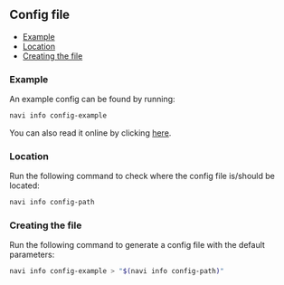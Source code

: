 Config file
-----------------

* [Example](#example)
* [Location](#location)
* [Creating the file](#creating-the-file)

### Example

An example config can be found by running:
```sh
navi info config-example
```

You can also read it online by clicking [here](docs/config_file_example.yaml).

### Location

Run the following command to check where the config file is/should be located:
```sh
navi info config-path
```

### Creating the file

Run the following command to generate a config file with the default parameters:
```sh
navi info config-example > "$(navi info config-path)"
```
